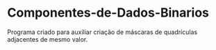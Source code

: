 # Componentes-de-Dados-Binarios
Programa criado para auxiliar criação de máscaras de quadrículas adjacentes de mesmo valor.
